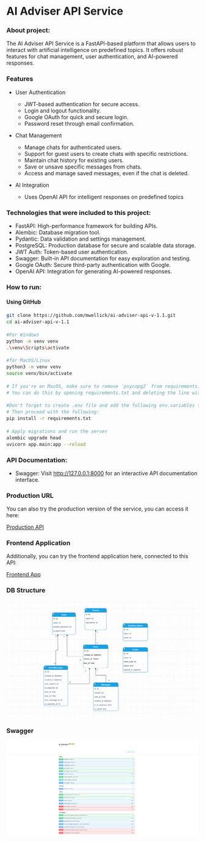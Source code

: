 # AI Adviser API Service

### About project:

The AI Adviser API Service is a FastAPI-based platform that allows users to interact with artificial intelligence on
predefined topics.
It offers robust features for chat management, user authentication, and AI-powered responses.

### Features

* User Authentication
    * JWT-based authentication for secure access.
    * Login and logout functionality.
    * Google OAuth for quick and secure login.
    * Password reset through email confirmation.


* Chat Management
    * Manage chats for authenticated users.
    * Support for guest users to create chats with specific restrictions.
    * Maintain chat history for existing users.
    * Save or unsave specific messages from chats.
    * Access and manage saved messages, even if the chat is deleted.


* AI Integration
    * Uses OpenAI API for intelligent responses on predefined topics

### Technologies that were included to this project:

* FastAPI: High-performance framework for building APIs.
* Alembic: Database migration tool.
* Pydantic: Data validation and settings management.
* PostgreSQL: Production database for secure and scalable data storage.
* JWT Auth: Token-based user authentication.
* Swagger: Built-in API documentation for easy exploration and testing.
* Google OAuth: Secure third-party authentication with Google.
* OpenAI API: Integration for generating AI-powered responses.

### How to run:

#### Using GitHub

```bash
git clone https://github.com/mwellick/ai-adviser-api-v-1.1.git
cd ai-adviser-api-v-1.1

#For Windows
python -m venv venv 
.\venv\Scripts\activate 

#for MacOS/Linux
python3 -m venv venv 
source venv/bin/activate

# If you're on MacOS, make sure to remove `psycopg2` from requirements.txt before installing dependencies.
# You can do this by opening requirements.txt and deleting the line with `psycopg2`.

#Don't forget to create .env file and add the following env.variables form .env.sample file 
# Then proceed with the following:
pip install -r requirements.txt

# Apply migrations and run the server
alembic upgrade head
uvicorn app.main:app --reload
```

### API Documentation:

* Swagger: Visit http://127.0.0.1:8000 for an interactive API documentation interface.

### Production URL

You can also try the production version of the service, you can access it here:

[Production API](https://interior-arluene-mwellick-4212a5bc.koyeb.app)

### Frontend Application

Additionally, you can try the frontend application here, connected to this API:

[Frontend App](https://adviser-elli.netlify.app)


### DB Structure

![DB Diagram](ai_adviser_diagram.png)

### Swagger
![Swagger_API](swagger_api.png)



